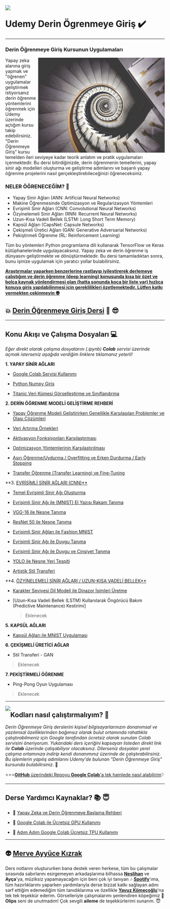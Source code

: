 <img align="left" src="https://static.chollometro.com/threads/thread_large/default/41458_1.jpg">

# Udemy Derin Ögrenmeye Giriş :heavy_check_mark:

----

### Derin Öğrenmeye Giriş Kursunun Uygulamaları 

<img align="right" src="DL.jpg">Yapay zeka alanına giriş yapmak ve "öğrenen" uygulamalar geliştirmek istiyorsanız derin öğrenme 
yöntemlerini öğrenmek için Udemy üzerinde açtığım kursu takip edebilirsiniz. "Derin Öğrenmeye Giriş" kursu temelden ileri seviyeye kadar teorik anlatım ve pratik uygulamaları içermektedir. Bu dersi bitirdiğinizde, derin öğrenmenin temellerini, yapay sinir ağı modelleri oluşturma ve geliştirme adımlarını ve başarılı yapay öğrenme projelerini nasıl gerçekleştirebileceğinizi öğreneceksiniz.

### NELER ÖĞRENECEĞİM? :key:

- Yapay Sinir Ağları (ANN: Artificial Neural Networks) 
- Makine Öğrenmesinde Optimizasyon ve Regularizasyon Yöntemleri 
- Evrişimli Sinir Ağları (CNN: Convolutional Neural Networks)
- Özyinelemeli Sinir Ağları (RNN: Recurrent Neural Networks)
- Uzun-Kısa Vadeli Bellek (LSTM: Long Short Term Memory)
- Kapsül Ağları (CapsNet: Capsule Networks)
- Çekişmeli Üretici Ağları (GAN: Generative Adversarial Networks)
- Pekiştirmeli Öğrenme (RL: Reinforcement Learning)  


Tüm bu yöntemleri Python programlama dili kullanarak TensorFlow ve Keras kütüphanelerinde uygulayacaksınız. Yapay zeka ve derin öğrenme iş dünyasını geliştirmekte ve dönüştürmektedir. Bu dersi tamamladıktan sonra, bunu işinize uygulamak için yaratıcı yollar bulabilirsiniz.

**[Araştırmalar yaparken benzerlerine rastlayıp iyileştirerek derlemeye çalıştığım ve derin öğrenme (deep learning) konusunda kısa bir özet ve bolca kaynak yönlendirmesi olan (hatta sonunda koca bir liste var) hızlıca konuya giriş yapılabilinmesi için gereklilikleri özetlemektedir. Lütfen katkı vermekten çekinmeyin 👽](https://github.com/ayyucekizrak/Kapsamli_Derin_Ogrenme_Rehberi)**

## :boom: **[Derin Öğrenmeye Giriş Dersi](https://www.udemy.com/derin-ogrenmeye-giris/?couponCode=DLTURKIYE25)** :metal: :sunglasses:
 
----

## Konu Akışı ve Çalışma Dosyaları :computer:

*Eğer direkt olarak çalışma dosyalarını (.ipynb) **Colab** servisi üzerinde açmak isterseniz aşağıda verdiğim linklere tıklamanız yeterli!*

**1. YAPAY SİNİR AĞLARI** 
   
  * [Google Colab Servisi Kullanımı](https://www.youtube.com/watch?v=bT-T1i_Rpy8&t=3s)
   
  * [Python Numpy Giriş](https://github.com/ayyucekizrak/Udemy_DerinOgrenmeyeGiris/tree/master/Python_Numpy_Giris)
   
  * [Titanic Veri Kümesi Görselleştirme ve Sınıflandırma](https://github.com/ayyucekizrak/Udemy_DerinOgrenmeyeGiris/tree/master/Titanic%20Gorsellestirme%20ve%20Siniflama)


**2. DERİN ÖĞRENME MODELİ GELİŞTİRME REHBERİ**
   
  * [Yapay Öğrenme Modeli Geliştirirken Genellikle Karşılaşılan Problemler ve Olası Çözümleri](https://github.com/ayyucekizrak/Yapay_Ogrenme_Modeli_Gelistirme_Puf_Noktalari)
   
  * [Veri Artırma Örnekleri](https://github.com/ayyucekizrak/Udemy_DerinOgrenmeyeGiris/tree/master/Regularizasyon%20ve%20Optimizasyon)
   
  * [Aktivasyon Fonksiyonları Karşılaştırması](https://github.com/ayyucekizrak/Udemy_DerinOgrenmeyeGiris/tree/master/Aktivasyon_Fonksiyonlarinin_Karsilastirilmasi) 
   
  * [Optimizasyon Yöntemlerinin Karşılaştırılması](https://github.com/ayyucekizrak/Udemy_DerinOgrenmeyeGiris/tree/master/Optimizasyon_Algoritmalarinin_Karsilastirilmasi)
   
  * [Aşırı Öğrenme/Uydurma / Overfitting ve Erken Durdurma / Early Stopping](https://github.com/ayyucekizrak/Udemy_DerinOgrenmeyeGiris/tree/master/Asiri_Uydurma_Overfitting_ve_Erken_Durdurma_Early_Stopping) 
   
  * [Transfer Öğrenme (Transfer Learning) ve Fine-Tuning](https://github.com/ayyucekizrak/Udemy_DerinOgrenmeyeGiris/tree/master/TransferOgrenme_FineTuning) 
   
**3. [EVRİŞİMLİ SİNİR AĞLARI (CNN)**](https://github.com/ayyucekizrak/Udemy_DerinOgrenmeyeGiris/tree/master/Evrisimli_Sinir_Aglari) 
   
  * [Temel Evrişimli Sinir Ağı Oluşturma](https://colab.research.google.com/github/ayyucekizrak/Udemy_DerinOgrenmeyeGiris/blob/master/Evrisimli_Sinir_Aglari/EvrisimliSinirAgi_AdimAdim.ipynb)
   
  * [Evrişimli Sinir Ağı ile (MNIST) El Yazısı Rakam Tanıma](https://colab.research.google.com/github/ayyucekizrak/Udemy_DerinOgrenmeyeGiris/blob/master/Evrisimli_Sinir_Aglari/RakamTanima_CNN.ipynb) 
   
  * [VGG-16 ile Nesne Tanıma](https://github.com/ayyucekizrak/Udemy_DerinOgrenmeyeGiris/tree/master/Evrisimli_Sinir_Aglari/Nesne_Tanima)
   
  * [ResNet 50 ile Nesne Tanıma](https://github.com/ayyucekizrak/Udemy_DerinOgrenmeyeGiris/tree/master/Evrisimli_Sinir_Aglari/Nesne_Tanima)
   
  * [Evrişimli Sinir Ağları ile Fashion MNIST](https://colab.research.google.com/github/ayyucekizrak/Udemy_DerinOgrenmeyeGiris/blob/master/Evrisimli_Sinir_Aglari/Fashion_MNIST.ipynb)
   
  * [Evrişimli Sinir Ağı ile Duygu Tanıma](https://github.com/ayyucekizrak/Udemy_DerinOgrenmeyeGiris/tree/master/Evrisimli_Sinir_Aglari/Duygu_Tanima)
   
  * [Evrişimli Sinir Ağı ile Duygu ve Cinsiyet Tanıma](https://github.com/ayyucekizrak/Udemy_DerinOgrenmeyeGiris/tree/master/Evrisimli_Sinir_Aglari/Duygu_Tanima)
   
  * [YOLO ile Nesne Yeri Tespiti](https://github.com/ayyucekizrak/Udemy_DerinOgrenmeyeGiris/tree/master/Evrisimli_Sinir_Aglari/YOLO_ile_Nesne_Yeri_Tespiti)
  
  * [Artistik Stil Transferi](https://github.com/ayyucekizrak/Udemy_DerinOgrenmeyeGiris/tree/master/Evrisimli_Sinir_Aglari/Artistik_Stil_Transferi)

**4. [ÖZYİNELEMELİ SİNİR AĞLARI / UZUN-KISA VADELİ BELLEK**](https://github.com/ayyucekizrak/Udemy_DerinOgrenmeyeGiris/tree/master/Ozyinelemeli_Sinir_Aglar)
   
  * [Karakter Seviyesi Dil Modeli ile Dinazor İsimleri Üretme](https://github.com/ayyucekizrak/Udemy_DerinOgrenmeyeGiris/tree/master/Ozyinelemeli_Sinir_Aglar)
  
  * [Uzun-Kısa Vadeli Bellek (LSTM) Kullanılarak Öngörücü Bakım (Predictive Maintenance) Kestirimi]  
    
    >Eklenecek
    
**5. KAPSÜL AĞLARI** 
   
  * [Kapsül Ağları ile MNIST Uygulaması](https://github.com/ayyucekizrak/Udemy_DerinOgrenmeyeGiris/tree/master/KapsulAglari)

**6. ÇEKİŞMELİ ÜRETİCİ AĞLAR**
  
 * Stil Transferi - GAN 
  >Eklenecek

**7. PEKİŞTİRMELİ ÖĞRENME**
  
 * Ping-Pong Oyun Uygulaması 
  >Eklenecek
  
----

<img align="left" src="https://cdn-ak.f.st-hatena.com/images/fotolife/n/nogawanogawa/20180503/20180503144836.png"> 

## Kodları nasıl çalıştırmalıyım? :bow:

*Derin Öğrenmeye Giriş derslerini kişisel bilgisayarlarınızın donanımsal ve yazılımsal özelliklerinden bağımsız olarak bulut ortamında rahatlıkla çalıştırabilmeniz için Google tarafından ücretsiz olarak sunulan Colab servisini öneriyorum. Yukarıdaki ders içeriğini kapsayan listeden direkt link ile **Colab** üzerinde çalışabiliyor olacaksınız. Dilerseniz dosyaları yerel çalışma ortamınıza indirip kendi donanımınız üzerinde de çalıştırabilirsiniz. Bu işlemlerin yapılış adımlarını Udemy'de bulunan "Derin Öğrenmeye Giriş" kursunda bulabilirsiniz.* :muscle:

:star::star::star:[**GitHub** üzerindeki Repoyu **Google Colab**'a tek hamlede nasıl alabilirim](https://github.com/ayyucekizrak/Udemy_DerinOgrenmeyeGiris/blob/master/GitHub_Colab.ipynb):grey_question:

----

## Derse Yardımcı Kaynaklar? :books: :innocent: 

* :dart: [Yapay Zeka ve Derin Öğrenmeye Başlama Rehberi](https://medium.com/deep-learning-turkiye/yapay-zekaya-ba%C5%9Flama-rehberi-91e79d3de8e1) 

* :rainbow: [Google Colab ile Ücretsiz GPU Kullanımı](https://www.youtube.com/watch?v=bT-T1i_Rpy8&t=3s)

* :rainbow: [Adım Adım Google Colab Ücretsiz TPU Kullanımı](https://medium.com/deep-learning-turkiye/ad%C4%B1m-ad%C4%B1m-google-colab-%C3%BCcretsiz-tpu-kullan%C4%B1m%C4%B1-621dc6e5487d)

----

:alien: [Merve Ayyüce Kızrak](http://www.ayyucekizrak.com/) 
----
Ders notlarını oluştururken bana destek veren herkese, tüm bu çalışmalar sırasında sabırlarını esirgemeyen arkadaşlarıma bilhassa **[Neslihan](https://www.linkedin.com/in/neslihan-cor-8206446/)** ve **Ayça**'ya, müziksiz yapamayacağım için beni çok iyi tanıyan :notes: **[Spotify](https://open.spotify.com/user/ayyucekizrak)**'ıma, tüm hazırlıklarımı yaparken yardımlarıyla derse bizzat katkı sağlayan adını sarf ettiğim edemediğim tüm tanıdıklarıma ve özellikle **[Yavuz Kömeçoğlu](http://yavuzkomecoglu.com/)**'na tek tek teşekkür ederim. Görselleriyle çalışmalarımı şenlendiren köpeğimiz :dog: **Olips** seni de unutmadım! Çok sevgili **aileme** de teşekkürlerimi sunarım. :innocent:

